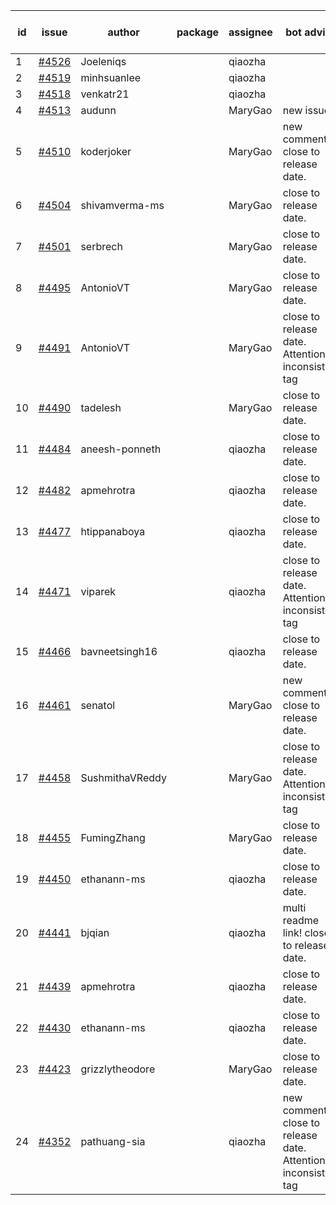 | id | issue | author | package | assignee | bot advice | created date of issue | target release date | date from target |
| ------ | ------ | ------ | ------ | ------ | ------ | ------ | ------ | :-----: |
| 1 | [#4526](https://github.com/Azure/sdk-release-request/issues/4526) | Joeleniqs |  | qiaozha |  | 09-13 | 10-27 |  |
| 2 | [#4519](https://github.com/Azure/sdk-release-request/issues/4519) | minhsuanlee |  | qiaozha |  | 09-13 | 10-27 |  |
| 3 | [#4518](https://github.com/Azure/sdk-release-request/issues/4518) | venkatr21 |  | qiaozha |  | 09-13 | 10-27 |  |
| 4 | [#4513](https://github.com/Azure/sdk-release-request/issues/4513) | audunn |  | MaryGao | new issue. | 09-08 | 10-27 |  |
| 5 | [#4510](https://github.com/Azure/sdk-release-request/issues/4510) | koderjoker |  | MaryGao | new comment. close to release date.  | 09-07 | 09-22 | 2 |
| 6 | [#4504](https://github.com/Azure/sdk-release-request/issues/4504) | shivamverma-ms |  | MaryGao | close to release date.  | 09-06 | 09-22 | 2 |
| 7 | [#4501](https://github.com/Azure/sdk-release-request/issues/4501) | serbrech |  | MaryGao | close to release date.  | 09-06 | 09-22 | 2 |
| 8 | [#4495](https://github.com/Azure/sdk-release-request/issues/4495) | AntonioVT |  | MaryGao | close to release date.  | 09-05 | 09-22 | 2 |
| 9 | [#4491](https://github.com/Azure/sdk-release-request/issues/4491) | AntonioVT |  | MaryGao | close to release date.  Attention to inconsistent tag | 09-05 | 09-22 | 2 |
| 10 | [#4490](https://github.com/Azure/sdk-release-request/issues/4490) | tadelesh |  | MaryGao | close to release date.  | 09-05 | 09-22 | 2 |
| 11 | [#4484](https://github.com/Azure/sdk-release-request/issues/4484) | aneesh-ponneth |  | qiaozha | close to release date.  | 08-31 | 09-22 | 2 |
| 12 | [#4482](https://github.com/Azure/sdk-release-request/issues/4482) | apmehrotra |  | qiaozha | close to release date.  | 08-30 | 09-22 | 2 |
| 13 | [#4477](https://github.com/Azure/sdk-release-request/issues/4477) | htippanaboya |  | qiaozha | close to release date.  | 08-29 | 09-22 | 2 |
| 14 | [#4471](https://github.com/Azure/sdk-release-request/issues/4471) | viparek |  | qiaozha | close to release date.  Attention to inconsistent tag | 08-29 | 09-22 | 2 |
| 15 | [#4466](https://github.com/Azure/sdk-release-request/issues/4466) | bavneetsingh16 |  | qiaozha | close to release date.  | 08-28 | 09-22 | 2 |
| 16 | [#4461](https://github.com/Azure/sdk-release-request/issues/4461) | senatol |  | MaryGao | new comment. close to release date.  | 08-23 | 09-22 | 2 |
| 17 | [#4458](https://github.com/Azure/sdk-release-request/issues/4458) | SushmithaVReddy |  | MaryGao | close to release date.  Attention to inconsistent tag | 08-23 | 09-22 | 2 |
| 18 | [#4455](https://github.com/Azure/sdk-release-request/issues/4455) | FumingZhang |  | MaryGao | close to release date.  | 08-23 | 09-22 | 2 |
| 19 | [#4450](https://github.com/Azure/sdk-release-request/issues/4450) | ethanann-ms |  | qiaozha | close to release date.  | 08-17 | 09-22 | 2 |
| 20 | [#4441](https://github.com/Azure/sdk-release-request/issues/4441) | bjqian |  | qiaozha | multi readme link! close to release date.  | 08-17 | 09-22 | 2 |
| 21 | [#4439](https://github.com/Azure/sdk-release-request/issues/4439) | apmehrotra |  | qiaozha | close to release date.  | 08-16 | 09-22 | 2 |
| 22 | [#4430](https://github.com/Azure/sdk-release-request/issues/4430) | ethanann-ms |  | qiaozha | close to release date.  | 08-15 | 09-22 | 2 |
| 23 | [#4423](https://github.com/Azure/sdk-release-request/issues/4423) | grizzlytheodore |  | MaryGao | close to release date.  | 08-12 | 09-22 | 2 |
| 24 | [#4352](https://github.com/Azure/sdk-release-request/issues/4352) | pathuang-sia |  | qiaozha | new comment. close to release date.  Attention to inconsistent tag | 07-20 | 09-22 | 2 |
